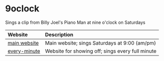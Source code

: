 # 9oclock
Sings a clip from Billy Joel's Piano Man at nine o'clock on Saturdays

| Website                                                           | Description                                      |
| :---------------------------------------------------------------- | :----------------------------------------------- |
| [main website](https://schobbish.github.io/9oclock/)              | Main website; sings Saturdays at 9:00 (am/pm)    |
| [every-minute](https://schobbish.github.io/9oclock/every-minute/) | Website for showing off; sings every full minute |
